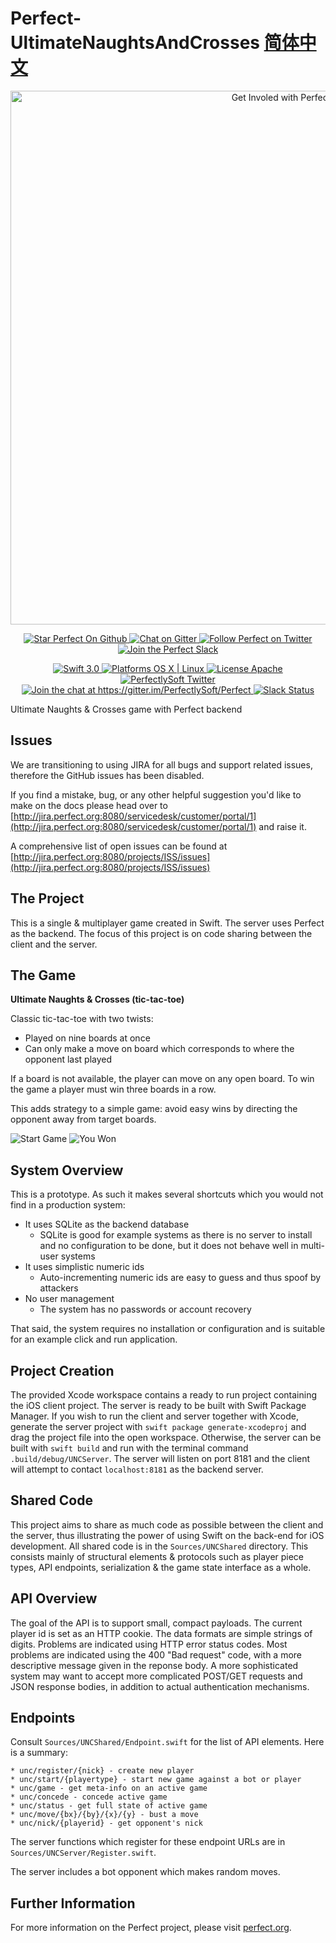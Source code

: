 # Perfect-UltimateNaughtsAndCrosses [简体中文](README.zh_CN.md)

<p align="center">
    <a href="http://perfect.org/get-involved.html" target="_blank">
        <img src="http://perfect.org/assets/github/perfect_github_2_0_0.jpg" alt="Get Involed with Perfect!" width="854" />
    </a>
</p>

<p align="center">
    <a href="https://github.com/PerfectlySoft/Perfect" target="_blank">
        <img src="http://www.perfect.org/github/Perfect_GH_button_1_Star.jpg" alt="Star Perfect On Github" />
    </a>  
    <a href="https://gitter.im/PerfectlySoft/Perfect" target="_blank">
        <img src="http://www.perfect.org/github/Perfect_GH_button_2_Git.jpg" alt="Chat on Gitter" />
    </a>  
    <a href="https://twitter.com/perfectlysoft" target="_blank">
        <img src="http://www.perfect.org/github/Perfect_GH_button_3_twit.jpg" alt="Follow Perfect on Twitter" />
    </a>  
    <a href="http://perfect.ly" target="_blank">
        <img src="http://www.perfect.org/github/Perfect_GH_button_4_slack.jpg" alt="Join the Perfect Slack" />
    </a> 
</p>

<p align="center">
    <a href="https://developer.apple.com/swift/" target="_blank">
        <img src="https://img.shields.io/badge/Swift-3.0-orange.svg?style=flat" alt="Swift 3.0">
    </a>
    <a href="https://developer.apple.com/swift/" target="_blank">
        <img src="https://img.shields.io/badge/Platforms-OS%20X%20%7C%20Linux%20-lightgray.svg?style=flat" alt="Platforms OS X | Linux">
    </a>
    <a href="http://perfect.org/licensing.html" target="_blank">
        <img src="https://img.shields.io/badge/License-Apache-lightgrey.svg?style=flat" alt="License Apache">
    </a>
    <a href="http://twitter.com/PerfectlySoft" target="_blank">
        <img src="https://img.shields.io/badge/Twitter-@PerfectlySoft-blue.svg?style=flat" alt="PerfectlySoft Twitter">
    </a>
    <a href="https://gitter.im/PerfectlySoft/Perfect?utm_source=badge&utm_medium=badge&utm_campaign=pr-badge&utm_content=badge" target="_blank">
        <img src="https://img.shields.io/badge/Gitter-Join%20Chat-brightgreen.svg" alt="Join the chat at https://gitter.im/PerfectlySoft/Perfect">
    </a>
    <a href="http://perfect.ly" target="_blank">
        <img src="http://perfect.ly/badge.svg" alt="Slack Status">
    </a>
</p>

Ultimate Naughts &amp; Crosses game with Perfect backend

## Issues

We are transitioning to using JIRA for all bugs and support related issues, therefore the GitHub issues has been disabled.

If you find a mistake, bug, or any other helpful suggestion you'd like to make on the docs please head over to [http://jira.perfect.org:8080/servicedesk/customer/portal/1](http://jira.perfect.org:8080/servicedesk/customer/portal/1) and raise it.

A comprehensive list of open issues can be found at [http://jira.perfect.org:8080/projects/ISS/issues](http://jira.perfect.org:8080/projects/ISS/issues)


## The Project

This is a single &amp; multiplayer game created in Swift. The server uses Perfect as the backend. The focus of this project is on code sharing between the client and the server.

## The Game

**Ultimate Naughts &amp; Crosses (tic-tac-toe)**

Classic tic-tac-toe with two twists:

* Played on nine boards at once
* Can only make a move on board which corresponds to where the opponent last played

If a board is not available, the player can move on any open board. To win the game a player must win three boards in a row.

This adds strategy to a simple game: avoid easy wins by directing the opponent away from target boards.

![Start Game](assets/start_game.png) ![You Won](assets/you_won.png)

## System Overview

This is a prototype. As such it makes several shortcuts which you would not find in a production system:

* It uses SQLite as the backend database
	* SQLite is good for example systems as there is no server to install and no configuration to be done, but it does not behave well in multi-user systems
* It uses simplistic numeric ids
	* Auto-incrementing numeric ids are easy to guess and thus spoof by attackers
* No user management
	* The system has no passwords or account recovery

That said, the system requires no installation or configuration and is suitable for an example click and run application.

## Project Creation

The provided Xcode workspace contains a ready to run project containing the iOS client project. The server is ready to be built with Swift Package Manager. If you wish to run the client and server together with Xcode, generate the server project with ```swift package generate-xcodeproj``` and drag the project file into the open workspace. Otherwise, the server can be built with ```swift build``` and run with the terminal command ```.build/debug/UNCServer```. The server will listen on port 8181 and the client will attempt to contact ```localhost:8181``` as the backend server.

## Shared Code

This project aims to share as much code as possible between the client and the server, thus illustrating the power of using Swift on the back-end for iOS development. All shared code is in the ```Sources/UNCShared``` directory. This consists mainly of structural elements &amp; protocols such as player piece types, API endpoints, serialization &amp; the game state interface as a whole.

## API Overview

The goal of the API is to support small, compact payloads. The current player id is set as an HTTP cookie. The data formats are simple strings of digits. Problems are indicated using HTTP error status codes. Most problems are indicated using the 400 "Bad request" code, with a more descriptive message given in the reponse body. A more sophisticated system may want to accept more complicated POST/GET requests and JSON response bodies, in addition to actual authentication mechanisms.

## Endpoints

Consult ```Sources/UNCShared/Endpoint.swift``` for the list of API elements. Here is a summary:

	* unc/register/{nick} - create new player
	* unc/start/{playertype} - start new game against a bot or player
	* unc/game - get meta-info on an active game
	* unc/concede - concede active game
	* unc/status - get full state of active game
	* unc/move/{bx}/{by}/{x}/{y} - bust a move
	* unc/nick/{playerid} - get opponent's nick

The server functions which register for these endpoint URLs are in ```Sources/UNCServer/Register.swift```.

The server includes a bot opponent which makes random moves.





## Further Information
For more information on the Perfect project, please visit [perfect.org](http://perfect.org).

